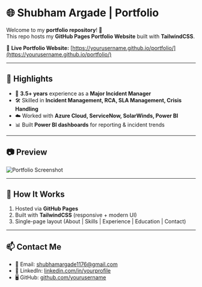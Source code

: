 # 🌐 Shubham Argade | Portfolio  

Welcome to my **portfolio repository**! 🚀  
This repo hosts my **GitHub Pages Portfolio Website** built with **TailwindCSS**.  

🔗 **Live Portfolio Website:** [https://yourusername.github.io/portfolio/](https://yourusername.github.io/portfolio/)  

---

## 📌 Highlights
- 💼 **3.5+ years** experience as a **Major Incident Manager**  
- 🛠 Skilled in **Incident Management, RCA, SLA Management, Crisis Handling**  
- ☁️ Worked with **Azure Cloud, ServiceNow, SolarWinds, Power BI**  
- 📊 Built **Power BI dashboards** for reporting & incident trends  

---

## 📷 Preview
![Portfolio Screenshot](assets/preview.png)  

---

## 🚀 How It Works
1. Hosted via **GitHub Pages**  
2. Built with **TailwindCSS** (responsive + modern UI)  
3. Single-page layout (About | Skills | Experience | Education | Contact)  

---

## 📫 Contact Me
- 📧 Email: [shubhamargade1176@gmail.com](mailto:shubhamargade1176@gmail.com)  
- 💼 LinkedIn: [linkedin.com/in/yourprofile](https://linkedin.com/in/yourprofile)  
- 🖥️ GitHub: [github.com/yourusername](https://github.com/yourusername)  
